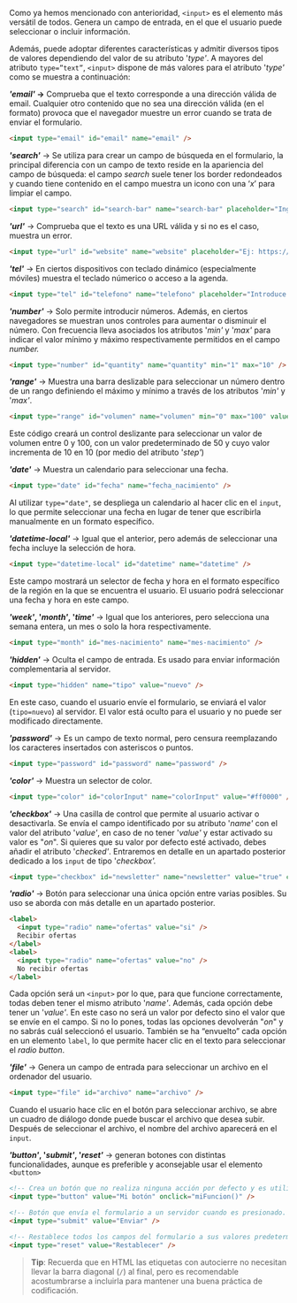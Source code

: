 Como ya hemos mencionado con anterioridad, `<input>` es el elemento más versátil de todos. Genera un campo de entrada, en el que el usuario puede seleccionar o incluir información.

Además, puede adoptar diferentes características y admitir diversos tipos de valores dependiendo del valor de su atributo '_type'_. A mayores del atributo `type=”text”`, `<input>` dispone de más valores para el atributo '_type'_ como se muestra a continuación:

**_'email'_ →** Comprueba que el texto corresponde a una dirección válida de email. Cualquier otro contenido que no sea una dirección válida (en el formato) provoca que el navegador muestre un error cuando se trata de enviar el formulario.

```HTML
<input type="email" id="email" name="email" />
```

**_'search'_** → Se utiliza para crear un campo de búsqueda en el formulario, la principal diferencia con un campo de texto reside en la apariencia del campo de búsqueda: el campo _search_ suele tener los border redondeados y cuando tiene contenido en el campo muestra un icono con una ‘_x_’ para limpiar el campo.

```HTML
<input type="search" id="search-bar" name="search-bar" placeholder="Ingresa tu búsqueda aquí" />
```

**_'url'_** → Comprueba que el texto es una URL válida y si no es el caso, muestra un error.

```HTML
<input type="url" id="website" name="website" placeholder="Ej: https://www.ejemplo.com" />
```

**_'tel'_** → En ciertos dispositivos con teclado dinámico (especialmente móviles) muestra el teclado númerico o acceso a la agenda.

```HTML
<input type="tel" id="telefono" name="telefono" placeholder="Introduce tu número de teléfono" />
```

**_'number'_** → Solo permite introducir números. Además, en ciertos navegadores se muestran unos controles para aumentar o disminuir el número. Con frecuencia lleva asociados los atributos '_min'_ y '_max'_ para indicar el valor mínimo y máximo respectivamente permitidos en el campo _number._

```HTML
<input type="number" id="quantity" name="quantity" min="1" max="10" />
```

**_'range'_** → Muestra una barra deslizable para seleccionar un número dentro de un rango definiendo el máximo y mínimo a través de los atributos '_min'_ y '_max'_.

```HTML
<input type="range" id="volumen" name="volumen" min="0" max="100" value="50" step="10"/>
```

Este código creará un control deslizante para seleccionar un valor de volumen entre 0 y 100, con un valor predeterminado de 50 y cuyo valor incrementa de 10 en 10 (por medio del atributo '_step'_)

**_'date'_** → Muestra un calendario para seleccionar una fecha.

```HTML
<input type="date" id="fecha" name="fecha_nacimiento" />
```

Al utilizar `type="date"`, se despliega un calendario al hacer clic en el `input`, lo que permite seleccionar una fecha en lugar de tener que escribirla manualmente en un formato específico.

**_'datetime-local'_** → Igual que el anterior, pero además de seleccionar una fecha incluye la selección de hora.

```HTML
<input type="datetime-local" id="datetime" name="datetime" />
```

Este campo mostrará un selector de fecha y hora en el formato específico de la región en la que se encuentra el usuario. El usuario podrá seleccionar una fecha y hora en este campo.

**_'week'_, '_month'_, '_time'_** → Igual que los anteriores, pero selecciona una semana entera, un mes o solo la hora respectivamente.

```HTML
<input type="month" id="mes-nacimiento" name="mes-nacimiento" />
```

**_'hidden'_** → Oculta el campo de entrada. Es usado para enviar información complementaria al servidor.

```HTML
<input type="hidden" name="tipo" value="nuevo" />
```

En este caso, cuando el usuario envíe el formulario, se enviará el valor (`tipo=nuevo`) al servidor. El valor está oculto para el usuario y no puede ser modificado directamente.

**_'password'_** → Es un campo de texto normal, pero censura reemplazando los caracteres insertados con asteriscos o puntos.

```HTML
<input type="password" id="password" name="password" />
```

**_'color'_** → Muestra un selector de color.

```HTML
<input type="color" id="colorInput" name="colorInput" value="#ff0000" />
```

**_'checkbox'_** → Una casilla de control que permite al usuario activar o desactivarla. Se envía el campo identificado por su atributo '_name'_ con el valor del atributo '_value'_, en caso de no tener '_value'_ y estar activado su valor es "_on_". Si quieres que su valor por defecto esté activado, debes añadir el atributo '_checked'_. Entraremos en detalle en un apartado posterior dedicado a los `input` de tipo '_checkbox'._

```HTML
<input type="checkbox" id="newsletter" name="newsletter" value="true" checked/>
```

**_'radio'_** → Botón para seleccionar una única opción entre varias posibles. Su uso se aborda con más detalle en un apartado posterior.

```HTML
<label>
  <input type="radio" name="ofertas" value="si" />
  Recibir ofertas
</label>
<label>
  <input type="radio" name="ofertas" value="no" />
  No recibir ofertas
</label>
```

Cada opción será un `<input>` por lo que, para que funcione correctamente, todas deben tener el mismo atributo '_name'_. Además, cada opción debe tener un '_value'_. En este caso no será un valor por defecto sino el valor que se envíe en el campo. Si no lo pones, todas las opciones devolverán "_on_" y no sabrás cuál seleccionó el usuario. También se ha “envuelto” cada opción en un elemento `label`, lo que permite hacer clic en el texto para seleccionar el _radio button_.

**_'file'_** → Genera un campo de entrada para seleccionar un archivo en el ordenador del usuario.

```HTML
<input type="file" id="archivo" name="archivo" />
```

Cuando el usuario hace clic en el botón para seleccionar archivo, se abre un cuadro de diálogo donde puede buscar el archivo que desea subir. Después de seleccionar el archivo, el nombre del archivo aparecerá en el `input`.

**_'button'_, '_submit'_, '_reset'_** → generan botones con distintas funcionalidades, aunque es preferible y aconsejable usar el elemento `<button>`

```HTML
<!-- Crea un botón que no realiza ninguna acción por defecto y es utilizado generalmente con Javascript para ejecutar alguna función al ser presionado -->
<input type="button" value="Mi botón" onclick="miFuncion()" />

<!-- Botón que envía el formulario a un servidor cuando es presionado. -->
<input type="submit" value="Enviar" />

<!-- Restablece todos los campos del formulario a sus valores predeterminados cuando es presionado. -->
<input type="reset" value="Restablecer" />
```

> **Tip**: Recuerda que en HTML las etiquetas con autocierre no necesitan llevar la barra diagonal (`/`) al final, pero es recomendable acostumbrarse a incluirla para mantener una buena práctica de codificación.

